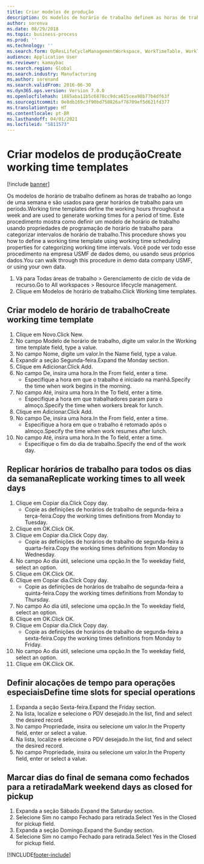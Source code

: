 ```yaml
---
title: Criar modelos de produção
description: Os modelos de horário de trabalho definem as horas de trabalho ao longo de uma semana e são usados para gerar horários de trabalho para um período.
author: sorenva
ms.date: 08/29/2018
ms.topic: business-process
ms.prod: ''
ms.technology: ''
ms.search.form: OpResLifeCycleManagementWorkspace, WorkTimeTable, WorkTimeCopyDayDialog, WorkPeriodTemplate
audience: Application User
ms.reviewer: kamaybac
ms.search.region: Global
ms.search.industry: Manufacturing
ms.author: sorenand
ms.search.validFrom: 2016-06-30
ms.dyn365.ops.version: Version 7.0.0
ms.openlocfilehash: 1885aba11b5c6878cc9dca615cea98b77b4df63f
ms.sourcegitcommit: 0e8db169c3f90bd750826af76709ef5d621fd377
ms.translationtype: HT
ms.contentlocale: pt-BR
ms.lasthandoff: 04/01/2021
ms.locfileid: "5811573"
---
```

# <a name="create-working-time-templates"></a><span data-ttu-id="86549-103">Criar modelos de produção</span><span class="sxs-lookup"><span data-stu-id="86549-103">Create working time templates</span></span>

[!include [banner](../../includes/banner.md)]

<span data-ttu-id="86549-104">Os modelos de horário de trabalho definem as horas de trabalho ao longo de uma semana e são usados para gerar horários de trabalho para um período.</span><span class="sxs-lookup"><span data-stu-id="86549-104">Working time templates define the working hours throughout a week and are used to generate working times for a period of time.</span></span> <span data-ttu-id="86549-105">Este procedimento mostra como definir um modelo de horário de trabalho usando propriedades de programação de horário de trabalho para categorizar intervalos de horário de trabalho.</span><span class="sxs-lookup"><span data-stu-id="86549-105">This procedure shows you how to define a working time template using working time scheduling properties for categorizing working time intervals.</span></span> <span data-ttu-id="86549-106">Você pode ver todo esse procedimento na empresa USMF de dados demo, ou usando seus próprios dados.</span><span class="sxs-lookup"><span data-stu-id="86549-106">You can walk through this procedure in demo data company USMF, or using your own data.</span></span>

1. <span data-ttu-id="86549-107">Vá para Todas áreas de trabalho > Gerenciamento de ciclo de vida de recurso.</span><span class="sxs-lookup"><span data-stu-id="86549-107">Go to All workspaces > Resource lifecycle management.</span></span>
2. <span data-ttu-id="86549-108">Clique em Modelos de horário de trabalho.</span><span class="sxs-lookup"><span data-stu-id="86549-108">Click Working time templates.</span></span>

## <a name="create-working-time-template"></a><span data-ttu-id="86549-109">Criar modelo de horário de trabalho</span><span class="sxs-lookup"><span data-stu-id="86549-109">Create working time template</span></span>
1. <span data-ttu-id="86549-110">Clique em Novo.</span><span class="sxs-lookup"><span data-stu-id="86549-110">Click New.</span></span>
2. <span data-ttu-id="86549-111">No campo Modelo de horário de trabalho, digite um valor.</span><span class="sxs-lookup"><span data-stu-id="86549-111">In the Working time template field, type a value.</span></span>
3. <span data-ttu-id="86549-112">No campo Nome, digite um valor.</span><span class="sxs-lookup"><span data-stu-id="86549-112">In the Name field, type a value.</span></span>
4. <span data-ttu-id="86549-113">Expandir a seção Segunda-feira.</span><span class="sxs-lookup"><span data-stu-id="86549-113">Expand the Monday section.</span></span>
5. <span data-ttu-id="86549-114">Clique em Adicionar.</span><span class="sxs-lookup"><span data-stu-id="86549-114">Click Add.</span></span>
6. <span data-ttu-id="86549-115">No campo De, insira uma hora.</span><span class="sxs-lookup"><span data-stu-id="86549-115">In the From field, enter a time.</span></span>
    * <span data-ttu-id="86549-116">Especifique a hora em que o trabalho é iniciado na manhã.</span><span class="sxs-lookup"><span data-stu-id="86549-116">Specify the time when work begins in the morning.</span></span>  
7. <span data-ttu-id="86549-117">No campo Até, insira uma hora.</span><span class="sxs-lookup"><span data-stu-id="86549-117">In the To field, enter a time.</span></span>
    * <span data-ttu-id="86549-118">Especifique a hora em que trabalhadores param para o almoço.</span><span class="sxs-lookup"><span data-stu-id="86549-118">Specify the time when workers break for lunch.</span></span>  
8. <span data-ttu-id="86549-119">Clique em Adicionar.</span><span class="sxs-lookup"><span data-stu-id="86549-119">Click Add.</span></span>
9. <span data-ttu-id="86549-120">No campo De, insira uma hora.</span><span class="sxs-lookup"><span data-stu-id="86549-120">In the From field, enter a time.</span></span>
    * <span data-ttu-id="86549-121">Especifique a hora em que o trabalho é retomado após o almoço.</span><span class="sxs-lookup"><span data-stu-id="86549-121">Specify the time when work resumes after lunch.</span></span>  
10. <span data-ttu-id="86549-122">No campo Até, insira uma hora.</span><span class="sxs-lookup"><span data-stu-id="86549-122">In the To field, enter a time.</span></span>
    * <span data-ttu-id="86549-123">Especifique o fim do dia de trabalho.</span><span class="sxs-lookup"><span data-stu-id="86549-123">Specify the end of the work day.</span></span>  

## <a name="replicate-working-times-to-all-week-days"></a><span data-ttu-id="86549-124">Replicar horários de trabalho para todos os dias da semana</span><span class="sxs-lookup"><span data-stu-id="86549-124">Replicate working times to all week days</span></span>
1. <span data-ttu-id="86549-125">Clique em Copiar dia.</span><span class="sxs-lookup"><span data-stu-id="86549-125">Click Copy day.</span></span>
    * <span data-ttu-id="86549-126">Copie as definições de horários de trabalho de segunda-feira a terça-feira.</span><span class="sxs-lookup"><span data-stu-id="86549-126">Copy the working times definitions from Monday to Tuesday.</span></span>  
2. <span data-ttu-id="86549-127">Clique em OK.</span><span class="sxs-lookup"><span data-stu-id="86549-127">Click OK.</span></span>
3. <span data-ttu-id="86549-128">Clique em Copiar dia.</span><span class="sxs-lookup"><span data-stu-id="86549-128">Click Copy day.</span></span>
    * <span data-ttu-id="86549-129">Copie as definições de horários de trabalho de segunda-feira a quarta-feira.</span><span class="sxs-lookup"><span data-stu-id="86549-129">Copy the working times definitions from Monday to Wednesday.</span></span>  
4. <span data-ttu-id="86549-130">No campo Ao dia útil, selecione uma opção.</span><span class="sxs-lookup"><span data-stu-id="86549-130">In the To weekday field, select an option.</span></span>
5. <span data-ttu-id="86549-131">Clique em OK.</span><span class="sxs-lookup"><span data-stu-id="86549-131">Click OK.</span></span>
6. <span data-ttu-id="86549-132">Clique em Copiar dia.</span><span class="sxs-lookup"><span data-stu-id="86549-132">Click Copy day.</span></span>
    * <span data-ttu-id="86549-133">Copie as definições de horários de trabalho de segunda-feira a quinta-feira.</span><span class="sxs-lookup"><span data-stu-id="86549-133">Copy the working times definitions from Monday to Thursday.</span></span>  
7. <span data-ttu-id="86549-134">No campo Ao dia útil, selecione uma opção.</span><span class="sxs-lookup"><span data-stu-id="86549-134">In the To weekday field, select an option.</span></span>
8. <span data-ttu-id="86549-135">Clique em OK.</span><span class="sxs-lookup"><span data-stu-id="86549-135">Click OK.</span></span>
9. <span data-ttu-id="86549-136">Clique em Copiar dia.</span><span class="sxs-lookup"><span data-stu-id="86549-136">Click Copy day.</span></span>
    * <span data-ttu-id="86549-137">Copie as definições de horários de trabalho de segunda-feira a sexta-feira.</span><span class="sxs-lookup"><span data-stu-id="86549-137">Copy the working times definitions from Monday to Friday.</span></span>  
10. <span data-ttu-id="86549-138">No campo Ao dia útil, selecione uma opção.</span><span class="sxs-lookup"><span data-stu-id="86549-138">In the To weekday field, select an option.</span></span>
11. <span data-ttu-id="86549-139">Clique em OK.</span><span class="sxs-lookup"><span data-stu-id="86549-139">Click OK.</span></span>

## <a name="define-time-slots-for-special-operations"></a><span data-ttu-id="86549-140">Definir alocações de tempo para operações especiais</span><span class="sxs-lookup"><span data-stu-id="86549-140">Define time slots for special operations</span></span>
1. <span data-ttu-id="86549-141">Expanda a seção Sexta-feira.</span><span class="sxs-lookup"><span data-stu-id="86549-141">Expand the Friday section.</span></span>
2. <span data-ttu-id="86549-142">Na lista, localize e selecione o PDV desejado.</span><span class="sxs-lookup"><span data-stu-id="86549-142">In the list, find and select the desired record.</span></span>
3. <span data-ttu-id="86549-143">No campo Propriedade, insira ou selecione um valor.</span><span class="sxs-lookup"><span data-stu-id="86549-143">In the Property field, enter or select a value.</span></span>
4. <span data-ttu-id="86549-144">Na lista, localize e selecione o PDV desejado.</span><span class="sxs-lookup"><span data-stu-id="86549-144">In the list, find and select the desired record.</span></span>
5. <span data-ttu-id="86549-145">No campo Propriedade, insira ou selecione um valor.</span><span class="sxs-lookup"><span data-stu-id="86549-145">In the Property field, enter or select a value.</span></span>

## <a name="mark-weekend-days-as-closed-for-pickup"></a><span data-ttu-id="86549-146">Marcar dias do final de semana como fechados para a retirada</span><span class="sxs-lookup"><span data-stu-id="86549-146">Mark weekend days as closed for pickup</span></span>
1. <span data-ttu-id="86549-147">Expanda a seção Sábado.</span><span class="sxs-lookup"><span data-stu-id="86549-147">Expand the Saturday section.</span></span>
2. <span data-ttu-id="86549-148">Selecione Sim no campo Fechado para retirada.</span><span class="sxs-lookup"><span data-stu-id="86549-148">Select Yes in the Closed for pickup field.</span></span>
3. <span data-ttu-id="86549-149">Expanda a seção Domingo.</span><span class="sxs-lookup"><span data-stu-id="86549-149">Expand the Sunday section.</span></span>
4. <span data-ttu-id="86549-150">Selecione Sim no campo Fechado para retirada.</span><span class="sxs-lookup"><span data-stu-id="86549-150">Select Yes in the Closed for pickup field.</span></span>



[!INCLUDE[footer-include](../../../includes/footer-banner.md)]